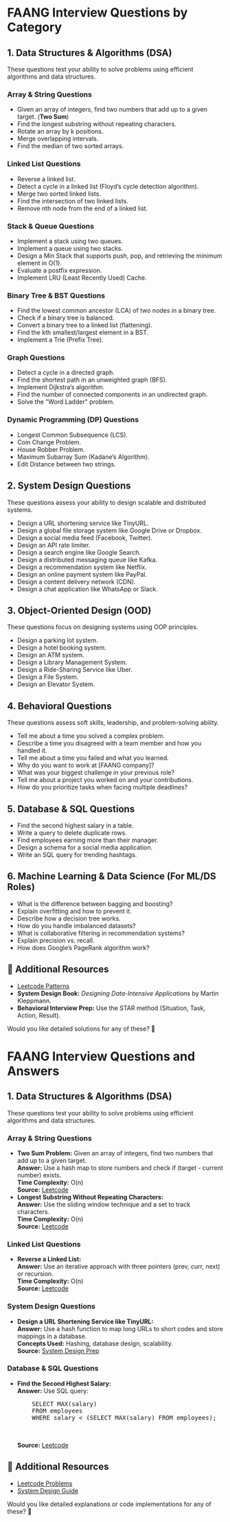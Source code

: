 <h1>FAANG Interview Questions by Category</h1>

<h2>1. Data Structures & Algorithms (DSA)</h2>
<p>These questions test your ability to solve problems using efficient algorithms and data structures.</p>

<h3>Array & String Questions</h3>
<ul>
  <li>Given an array of integers, find two numbers that add up to a given target. (<strong>Two Sum</strong>)</li>
  <li>Find the longest substring without repeating characters.</li>
  <li>Rotate an array by k positions.</li>
  <li>Merge overlapping intervals.</li>
  <li>Find the median of two sorted arrays.</li>
</ul>

<h3>Linked List Questions</h3>
<ul>
  <li>Reverse a linked list.</li>
  <li>Detect a cycle in a linked list (Floyd’s cycle detection algorithm).</li>
  <li>Merge two sorted linked lists.</li>
  <li>Find the intersection of two linked lists.</li>
  <li>Remove nth node from the end of a linked list.</li>
</ul>

<h3>Stack & Queue Questions</h3>
<ul>
  <li>Implement a stack using two queues.</li>
  <li>Implement a queue using two stacks.</li>
  <li>Design a Min Stack that supports push, pop, and retrieving the minimum element in O(1).</li>
  <li>Evaluate a postfix expression.</li>
  <li>Implement LRU (Least Recently Used) Cache.</li>
</ul>

<h3>Binary Tree & BST Questions</h3>
<ul>
  <li>Find the lowest common ancestor (LCA) of two nodes in a binary tree.</li>
  <li>Check if a binary tree is balanced.</li>
  <li>Convert a binary tree to a linked list (flattening).</li>
  <li>Find the kth smallest/largest element in a BST.</li>
  <li>Implement a Trie (Prefix Tree).</li>
</ul>

<h3>Graph Questions</h3>
<ul>
  <li>Detect a cycle in a directed graph.</li>
  <li>Find the shortest path in an unweighted graph (BFS).</li>
  <li>Implement Dijkstra’s algorithm.</li>
  <li>Find the number of connected components in an undirected graph.</li>
  <li>Solve the "Word Ladder" problem.</li>
</ul>

<h3>Dynamic Programming (DP) Questions</h3>
<ul>
  <li>Longest Common Subsequence (LCS).</li>
  <li>Coin Change Problem.</li>
  <li>House Robber Problem.</li>
  <li>Maximum Subarray Sum (Kadane’s Algorithm).</li>
  <li>Edit Distance between two strings.</li>
</ul>

<h2>2. System Design Questions</h2>
<p>These questions assess your ability to design scalable and distributed systems.</p>
<ul>
  <li>Design a URL shortening service like TinyURL.</li>
  <li>Design a global file storage system like Google Drive or Dropbox.</li>
  <li>Design a social media feed (Facebook, Twitter).</li>
  <li>Design an API rate limiter.</li>
  <li>Design a search engine like Google Search.</li>
  <li>Design a distributed messaging queue like Kafka.</li>
  <li>Design a recommendation system like Netflix.</li>
  <li>Design an online payment system like PayPal.</li>
  <li>Design a content delivery network (CDN).</li>
  <li>Design a chat application like WhatsApp or Slack.</li>
</ul>

<h2>3. Object-Oriented Design (OOD)</h2>
<p>These questions focus on designing systems using OOP principles.</p>
<ul>
  <li>Design a parking lot system.</li>
  <li>Design a hotel booking system.</li>
  <li>Design an ATM system.</li>
  <li>Design a Library Management System.</li>
  <li>Design a Ride-Sharing Service like Uber.</li>
  <li>Design a File System.</li>
  <li>Design an Elevator System.</li>
</ul>

<h2>4. Behavioral Questions</h2>
<p>These questions assess soft skills, leadership, and problem-solving ability.</p>
<ul>
  <li>Tell me about a time you solved a complex problem.</li>
  <li>Describe a time you disagreed with a team member and how you handled it.</li>
  <li>Tell me about a time you failed and what you learned.</li>
  <li>Why do you want to work at [FAANG company]?</li>
  <li>What was your biggest challenge in your previous role?</li>
  <li>Tell me about a project you worked on and your contributions.</li>
  <li>How do you prioritize tasks when facing multiple deadlines?</li>
</ul>

<h2>5. Database & SQL Questions</h2>
<ul>
  <li>Find the second highest salary in a table.</li>
  <li>Write a query to delete duplicate rows.</li>
  <li>Find employees earning more than their manager.</li>
  <li>Design a schema for a social media application.</li>
  <li>Write an SQL query for trending hashtags.</li>
</ul>

<h2>6. Machine Learning & Data Science (For ML/DS Roles)</h2>
<ul>
  <li>What is the difference between bagging and boosting?</li>
  <li>Explain overfitting and how to prevent it.</li>
  <li>Describe how a decision tree works.</li>
  <li>How do you handle imbalanced datasets?</li>
  <li>What is collaborative filtering in recommendation systems?</li>
  <li>Explain precision vs. recall.</li>
  <li>How does Google’s PageRank algorithm work?</li>
</ul>

<h2>📌 Additional Resources</h2>
<ul>
  <li><a href="https://leetcode.com/problemset/">Leetcode Patterns</a></li>
  <li><strong>System Design Book:</strong> <em>Designing Data-Intensive Applications</em> by Martin Kleppmann.</li>
  <li><strong>Behavioral Interview Prep:</strong> Use the STAR method (Situation, Task, Action, Result).</li>
</ul>

<p>Would you like detailed solutions for any of these? 🚀</p>


<h1>FAANG Interview Questions and Answers</h1>

<h2>1. Data Structures & Algorithms (DSA)</h2>
<p>These questions test your ability to solve problems using efficient algorithms and data structures.</p>

<h3>Array & String Questions</h3>
<ul>
  <li>
    <strong>Two Sum Problem:</strong> Given an array of integers, find two numbers that add up to a given target.
    <br><strong>Answer:</strong> Use a hash map to store numbers and check if (target - current number) exists.
    <br><strong>Time Complexity:</strong> O(n)
    <br><strong>Source:</strong> <a href="https://leetcode.com/problems/two-sum/">Leetcode</a>
  </li>
  <li>
    <strong>Longest Substring Without Repeating Characters:</strong>
    <br><strong>Answer:</strong> Use the sliding window technique and a set to track characters.
    <br><strong>Time Complexity:</strong> O(n)
    <br><strong>Source:</strong> <a href="https://leetcode.com/problems/longest-substring-without-repeating-characters/">Leetcode</a>
  </li>
</ul>

<h3>Linked List Questions</h3>
<ul>
  <li>
    <strong>Reverse a Linked List:</strong>
    <br><strong>Answer:</strong> Use an iterative approach with three pointers (prev, curr, next) or recursion.
    <br><strong>Time Complexity:</strong> O(n)
    <br><strong>Source:</strong> <a href="https://leetcode.com/problems/reverse-linked-list/">Leetcode</a>
  </li>
</ul>

<h3>System Design Questions</h3>
<ul>
  <li>
    <strong>Design a URL Shortening Service like TinyURL:</strong>
    <br><strong>Answer:</strong> Use a hash function to map long URLs to short codes and store mappings in a database.
    <br><strong>Concepts Used:</strong> Hashing, database design, scalability.
    <br><strong>Source:</strong> <a href="https://systemdesignprep.com/url-shortener">System Design Prep</a>
  </li>
</ul>

<h3>Database & SQL Questions</h3>
<ul>
  <li>
    <strong>Find the Second Highest Salary:</strong>
    <br><strong>Answer:</strong> Use SQL query:
    <pre>
    SELECT MAX(salary) 
    FROM employees 
    WHERE salary < (SELECT MAX(salary) FROM employees);
    </pre>
    <br><strong>Source:</strong> <a href="https://leetcode.com/problems/second-highest-salary/">Leetcode</a>
  </li>
</ul>

<h2>📌 Additional Resources</h2>
<ul>
  <li><a href="https://leetcode.com/problemset/">Leetcode Problems</a></li>
  <li><a href="https://systemdesignprep.com/">System Design Guide</a></li>
</ul>

<p>Would you like detailed explanations or code implementations for any of these? 🚀</p>
